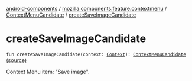 [android-components](../../index.md) / [mozilla.components.feature.contextmenu](../index.md) / [ContextMenuCandidate](index.md) / [createSaveImageCandidate](./create-save-image-candidate.md)

# createSaveImageCandidate

`fun createSaveImageCandidate(context: `[`Context`](https://developer.android.com/reference/android/content/Context.html)`): `[`ContextMenuCandidate`](index.md) [(source)](https://github.com/mozilla-mobile/android-components/blob/master/components/feature/contextmenu/src/main/java/mozilla/components/feature/contextmenu/ContextMenuCandidate.kt#L145)

Context Menu item: "Save image".

